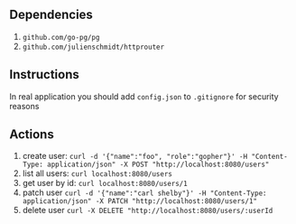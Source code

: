 ## Dependencies
1. `github.com/go-pg/pg`
2. `github.com/julienschmidt/httprouter`

## Instructions
In real application you should add `config.json` to `.gitignore` for security reasons

## Actions

1. create user: `curl -d '{"name":"foo", "role":"gopher"}' -H "Content-Type: application/json" -X POST "http://localhost:8080/users"`
2. list all users: `curl localhost:8080/users`
3. get user by id: `curl localhost:8080/users/1`
4. patch user `curl -d '{"name":"carl shelby"}' -H "Content-Type: application/json" -X PATCH "http://localhost:8080/users/1"`
5. delete user `curl -X DELETE "http://localhost:8080/users/:userId`
